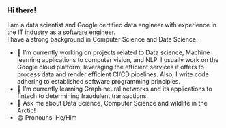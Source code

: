 ### Hi there!

I am a data scientist and Google certified data engineer with experience in the IT industry as a software engineer.   
I have a strong background in Computer Science and Data Science.  

<!--
**nizamphoenix/nizamphoenix** is a ✨ _special_ ✨ repository because its `README.md` (this file) appears on your GitHub profile.
-->


- 🔭 I’m currently working on projects related to Data science, Machine learning applications to computer vision, and NLP. I usually work on the Google cloud platform, leveraging the efficient services it offers to process data and render efficient CI/CD pipelines. Also, I write code adhering to established software programming principles.
- 🌱 I’m currently learning Graph neural networks and its applications to fintech to determining fraudulent transactions.
- 💬 Ask me about Data Science, Computer Science and wildlife in the Arctic!
- 😄 Pronouns: He/Him
